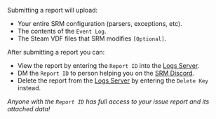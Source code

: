 Submitting a report will upload:

- Your entire SRM configuration (parsers, exceptions, etc).
- The contents of the `Event Log`.
- The Steam VDF files that SRM modifies `[Optional]`.

After submitting a report you can:

- View the report by entering the `Report ID` into the [Logs Server](https://logs.jozen.blue).
- DM the `Report ID` to person helping you on the [SRM Discord](https://discord.gg/bnSVJrz).
- Delete the report from the [Logs Server](https://logs.jozen.blue) by entering the `Delete Key` instead.

_Anyone with the `Report ID` has full access to your issue report and its attached data!_

